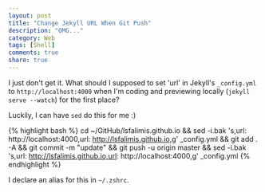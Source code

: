 ```yaml
---
layout: post
title: "Change Jekyll URL When Git Push"
description: "OMG..."
category: Web
tags: [Shell]
comments: true
share: true
---
```


I just don't get it. What should I supposed to set 'url' in Jekyll's `_config.yml` to `http://localhost:4000` when I'm coding and previewing locally (`jekyll serve --watch`) for the first place?

Luckily, I can have `sed` do this for me :)

{% highlight bash %}
cd ~/GitHub/lsfalimis.github.io && sed -i.bak 's,url: http://localhost:4000,url: http://lsfalimis.github.io,g' _config.yml && git add . -A && git commit -m "update" && git push -u origin master && sed -i.bak 's,url: http://lsfalimis.github.io,url: http://localhost:4000,g' _config.yml
{% endhighlight %}

I declare an alias for this in `~/.zshrc`.